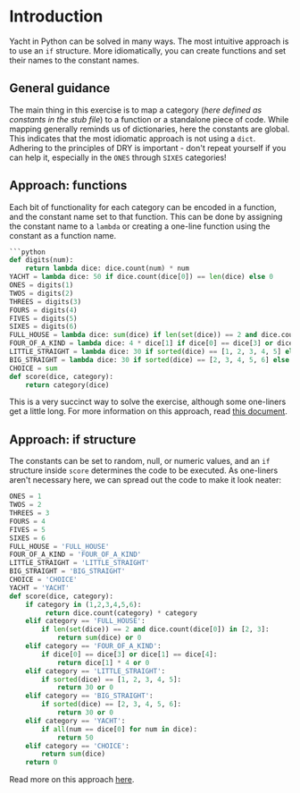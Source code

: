 # Introduction
Yacht in Python can be solved in many ways. The most intuitive approach is to use an `if` structure. More idiomatically, you can create functions and set their names to the constant names.

## General guidance
The main thing in this exercise is to map a category (_here defined as constants in the stub file_) to a function or a standalone piece of code. 
While mapping generally reminds us of dictionaries, here the constants are global.
This indicates that the most idiomatic approach is not using a `dict`.
Adhering to the principles of DRY is important - don't repeat yourself if you can help it, especially in the `ONES` through `SIXES` categories!

## Approach: functions
Each bit of functionality for each category can be encoded in a function, and the constant name set to that function. 
This can be done by assigning the constant name to a `lambda` or creating a one-line function using the constant as a function name. 
```python
```python
def digits(num):
    return lambda dice: dice.count(num) * num
YACHT = lambda dice: 50 if dice.count(dice[0]) == len(dice) else 0
ONES = digits(1)
TWOS = digits(2)
THREES = digits(3)
FOURS = digits(4)
FIVES = digits(5)
SIXES = digits(6)
FULL_HOUSE = lambda dice: sum(dice) if len(set(dice)) == 2 and dice.count(dice[0]) in [2, 3] else 0
FOUR_OF_A_KIND = lambda dice: 4 * dice[1] if dice[0] == dice[3] or dice[1] == dice[4] else 0
LITTLE_STRAIGHT = lambda dice: 30 if sorted(dice) == [1, 2, 3, 4, 5] else 0
BIG_STRAIGHT = lambda dice: 30 if sorted(dice) == [2, 3, 4, 5, 6] else 0
CHOICE = sum
def score(dice, category):
    return category(dice)
```
This is a very succinct way to solve the exercise, although some one-liners get a little long. 
For more information on this approach, read [this document][approach-functions].

## Approach: if structure
The constants can be set to random, null, or numeric values, and an `if` structure inside `score` determines the code to be executed. 
As one-liners aren't necessary here, we can spread out the code to make it look neater:
```python
ONES = 1
TWOS = 2
THREES = 3
FOURS = 4
FIVES = 5
SIXES = 6
FULL_HOUSE = 'FULL_HOUSE'
FOUR_OF_A_KIND = 'FOUR_OF_A_KIND'
LITTLE_STRAIGHT = 'LITTLE_STRAIGHT'
BIG_STRAIGHT = 'BIG_STRAIGHT'
CHOICE = 'CHOICE'
YACHT = 'YACHT'
def score(dice, category):
    if category in (1,2,3,4,5,6):
         return dice.count(category) * category
    elif category == 'FULL_HOUSE':
        if len(set(dice)) == 2 and dice.count(dice[0]) in [2, 3]:
            return sum(dice) or 0
    elif category == 'FOUR_OF_A_KIND':
        if dice[0] == dice[3] or dice[1] == dice[4]:
            return dice[1] * 4 or 0
    elif category == 'LITTLE_STRAIGHT':
        if sorted(dice) == [1, 2, 3, 4, 5]: 
            return 30 or 0
    elif category == 'BIG_STRAIGHT':
        if sorted(dice) == [2, 3, 4, 5, 6]:
            return 30 or 0
    elif category == 'YACHT':
        if all(num == dice[0] for num in dice):
            return 50
    elif category == 'CHOICE':
        return sum(dice)
    return 0
```
Read more on this approach [here][approach-if-structure].

[approach-functions]: https://exercism.org/tracks/python/exercises/yacht/approaches/functions
[approach-if-structure]: https://exercism.org/tracks/python/exercises/yacht/approaches/if-structure
